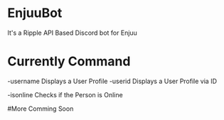# EnjuuBot
It's a Ripple API Based Discord bot for Enjuu

# Currently Command
-username <Username> Displays a User Profile
-userid <UserID> Displays a User Profile via ID

-isonline <UserID> Checks if the Person is Online

#More Comming Soon
